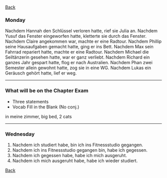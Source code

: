 
[Back](Index.md)
### Monday 

Nachdem Hannah den Schlüssel verloren hatte, rief sie Julia an.
Nachdem Yusuf das Fenster eingeworfen hatte, kletterte sie durch das Fenster.
Nachdem Claire angekommen war, machte er eine Radtour.
Nachdem Phillip seine Hausaufgaben gemacht hatte, ging er ins Bett.
Nachdem Max sein Fahrrad repariert hatte, machte er eine Radtour.
Nachdem Michael die Seiltänzerin gesehen hatte, war er ganz verliebt.
Nachdem Richard ein ganzes Jahr gespart hatte, flog er nach Australien.
Nachdem Phan zwei Semester allein gewohnt hatte, zog sie in eine WG.
Nachdem Lukas ein Geräusch gehört hatte, lief er weg.

**** 

### What will be on the Chapter Exam
- Three statements
- Vocab Fill in the Blank (No conj.)

in meine zimmer, big bed, 2 cats


****

### Wednesday

1. Nachdem ich studiert habe, bin ich ins Fitnessstudio gegangen.
2. Nachdem ich ins Fitnessstudio gegangen bin, habe ich gegessen.
3. Nachdem ich gegessen habe, habe ich mich ausgeruht.
4. Nachdem ich mich ausgeruht habe, habe ich wieder studiert.

[Back](Index.md)